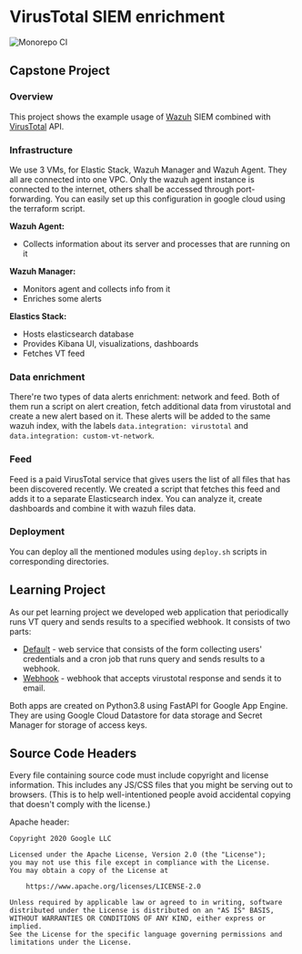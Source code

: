 # VirusTotal SIEM enrichment

![Monorepo CI](https://github.com/googleinterns/step242-2020/workflows/Monorepo%20CI/badge.svg)

## Capstone Project

### Overview

This project shows the example usage of [Wazuh](https://wazuh.com/) SIEM combined with [VirusTotal](https://virustotal.com) API.

### Infrastructure

We use 3 VMs, for Elastic Stack, Wazuh Manager and Wazuh Agent. They all are connected into one VPC. Only the wazuh agent instance is connected to the internet, others shall be accessed through port-forwarding. You can easily set up this configuration in google cloud using the terraform script.

**Wazuh Agent:**
* Collects information about its server and processes that are running on it

**Wazuh Manager:**
* Monitors agent and collects info from it
* Enriches some alerts

**Elastics Stack:**
* Hosts elasticsearch database
* Provides Kibana UI, visualizations, dashboards
* Fetches VT feed

### Data enrichment

There're two types of data alerts enrichment: network and feed. Both of them run a script on alert creation, fetch additional data from virustotal and create a new alert based on it. These alerts will be added to the same wazuh index, with the labels `data.integration: virustotal` and `data.integration: custom-vt-network`.

### Feed

Feed is a paid VirusTotal service that gives users the list of all files that has been discovered recently. We created a script that fetches this feed and adds it to a separate Elasticsearch index. You can analyze it, create dashboards and combine it with wazuh files data.

### Deployment

You can deploy all the mentioned modules using `deploy.sh` scripts in corresponding directories.

## Learning Project

As our pet learning project we developed web application that periodically runs VT query and sends results to a specified webhook. It consists of two parts: 
* [Default](https://github.com/googleinterns/step242-2020/tree/master/default) - web service that сonsists of the form collecting users' credentials and a cron job that runs query and sends results to a webhook.
* [Webhook](https://github.com/googleinterns/step242-2020/tree/master/webhook) - webhook that accepts virustotal response and sends it to email.

Both apps are created on Python3.8 using FastAPI for Google App Engine. They are using Google Cloud Datastore for data storage and Secret Manager for storage of access keys.

## Source Code Headers

Every file containing source code must include copyright and license
information. This includes any JS/CSS files that you might be serving out to
browsers. (This is to help well-intentioned people avoid accidental copying that
doesn't comply with the license.)

Apache header:

    Copyright 2020 Google LLC

    Licensed under the Apache License, Version 2.0 (the "License");
    you may not use this file except in compliance with the License.
    You may obtain a copy of the License at

        https://www.apache.org/licenses/LICENSE-2.0

    Unless required by applicable law or agreed to in writing, software
    distributed under the License is distributed on an "AS IS" BASIS,
    WITHOUT WARRANTIES OR CONDITIONS OF ANY KIND, either express or implied.
    See the License for the specific language governing permissions and
    limitations under the License.
